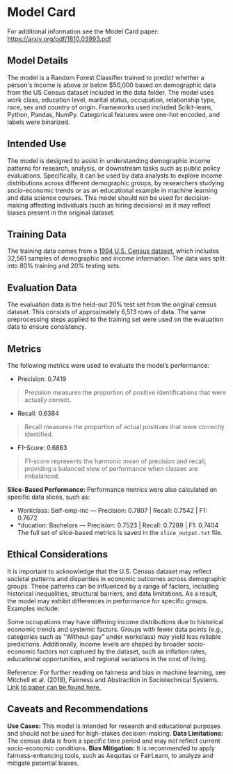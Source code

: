 # Model Card

For additional information see the Model Card paper: https://arxiv.org/pdf/1810.03993.pdf


## Model Details
The model is a Random Forest Classifier trained to predict whether a person's income is above or below $50,000 based on demographic data from the US Census dataset included in the data folder. The model uses work class, education level, marital status, occupation, relationship type, race, sex and country of origin. 
Frameworks used included Scikit-learn, Python, Pandas, NumPy. Categorical features were one-hot encoded, and labels were binarized.

## Intended Use
The model is designed to assist in understanding demographic income patterns for research, analysis, or downstream tasks such as public policy evaluations. Specifically, it can be used by data analysts to explore income distributions across different demographic groups, by researchers studying socio-economic trends or as an educational example in machine learning and data science courses.
This model should not be used for decision-making affecting individuals (such as hiring decisions) as it may reflect biases present in the original dataset.

## Training Data
The training data comes from a [1994 U.S. Census dataset](https://archive.ics.uci.edu/dataset/20/census+income), which includes 32,561 samples of demographic and income information. The data was split into 80% training and 20% testing sets. 

## Evaluation Data
The evaluation data is the held-out 20% test set from the original census dataset. This consists of approximately 6,513 rows of data. The same preprocessing steps applied to the training set were used on the evaluation data to ensure consistency.

## Metrics
The following metrics were used to evaluate the model’s performance:

* Precision: 0.7419 <br>
>Precision measures the proportion of positive identifications that were actually correct.

* Recall: 0.6384<br>
> Recall measures the proportion of actual positives that were correctly identified.

* F1-Score: 0.6863<br>
> F1-score represents the harmonic mean of precision and recall, providing a balanced view of performance when 
classes are imbalanced.

__Slice-Based Performance:__
Performance metrics were also calculated on specific data slices, such as:

* Workclass: Self-emp-inc — Precision: 0.7807 | Recall: 0.7542 | F1: 0.7672
* *ducation: Bachelors — Precision: 0.7523 | Recall: 0.7289 | F1: 0.7404<br>
The full set of slice-based metrics is saved in the `slice_output.txt` file.

## Ethical Considerations
It is important to acknowledge that the U.S. Census dataset may reflect societal patterns and disparities in economic outcomes across demographic groups. These patterns can be influenced by a range of factors, including historical inequalities, structural barriers, and data limitations. As a result, the model may exhibit differences in performance for specific groups. Examples include:

Some occupations may have differing income distributions due to historical economic trends and systemic factors.
Groups with fewer data points (e.g., categories such as "Without-pay" under workclass) may yield less reliable predictions.
Additionally, income levels are shaped by broader socio-economic factors not captured by the dataset, such as inflation rates, educational opportunities, and regional variations in the cost of living.

Reference: For further reading on fairness and bias in machine learning, see Mitchell et al. (2019), Fairness and Abstraction in Sociotechnical Systems. [Link to paper can be found here.](https://arxiv.org/pdf/1811.07867)

## Caveats and Recommendations
__Use Cases:__ This model is intended for research and educational purposes and should not be used for high-stakes decision-making.
__Data Limitations:__ The census data is from a specific time period and may not reflect current socio-economic conditions.
__Bias Mitigation:__ It is recommended to apply fairness-enhancing tools, such as Aequitas or FairLearn, to analyze and mitigate potential biases.